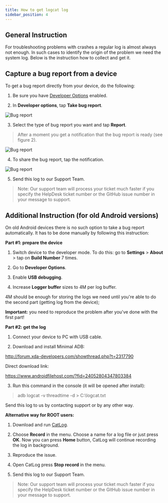 ```yaml
---
title: How to get logcat log
sidebar_position: 4
---
```


## General Instruction

For troubleshooting problems with crashes a regular log is almost always not enough. In such cases to identify the origin of the problem we need the system log. Below is the instruction how to collect and get it.

## Capture a bug report from a device
To get a bug report directly from your device, do the following:

1. Be sure you have [Developer Options](https://developer.android.com/studio/run/device.html#developer-device-options) enabled.

2. In **Developer options**, tap **Take bug report**.

![Bug report](https://cdn.adguard.com/public/Adguard/kb/newscreenshots/En/Android3.1/bugreporten.png)

3. Select the type of bug report you want and tap **Report**.
>After a moment you get a notification that the bug report is ready (see figure 2).

![Bug report](https://cdn.adguard.com/public/Adguard/kb/newscreenshots/En/Android3.1/bugreporteen.png)

4. To share the bug report, tap the notification.

![Bug report](https://cdn.adguard.com/public/Adguard/kb/newscreenshots/En/Android3.1/bugreport3en.png)

5. Send this log to our Support Team.

>Note: Our support team will process your ticket much faster if you specify the HelpDesk ticket number or the GitHub issue number in your message to support.

## Additional Instruction (for old Android versions)

On old Android devices there is no such option to take a bug report automatically. It has to be done manually by following this instruction:

**Part #1: prepare the device**

1. Switch device to the developer mode. To do this: go to **Settings** > **About** > tap on **Build Number** 7 times.

2. Go to **Developer Options**.

3. Enable **USB debugging**.

4. Increase **Logger buffer** sizes to 4M per log buffer.

4M should be enough for storing the logs we need until you're able to do the second part (getting log from the device);

**Important:** you need to reproduce the problem after you've done with the first part!


**Part #2: get the log**

1. Connect your device to PC with USB cable.

2. Download and install Minimal ADB:

<http://forum.xda-developers.com/showthread.php?t=2317790>

Direct download link:

<https://www.androidfilehost.com/?fid=24052804347803384>

3. Run this command in the console (it will be opened after install):

>adb logcat -v threadtime -d > C:\logcat.txt

Send this log to us by contacting support or by any other way.

**Alternative way for ROOT users:**

1. Download and run [CatLog](https://play.google.com/store/apps/details?id=com.nolanlawson.logcat&noprocess).

2. Choose **Record** in the menu. Choose a name for a log file or just press **OK**. Now you can press **Home** button, CatLog will continue recording the log in background.

3. Reproduce the issue.

4. Open CatLog press **Stop record** in the menu.

5. Send this log to our Support Team.

>Note: Our support team will process your ticket much faster if you specify the HelpDesk ticket number or the GitHub issue number in your message to support.